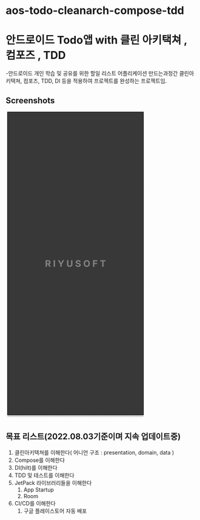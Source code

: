 # aos-todo-cleanarch-compose-tdd
안드로이드 Todo앱 with 클린 아키택쳐 , 컴포즈 , TDD
===========================================


-안드로이드 개인 학습 및 공유를 위한 할일 리스트 어플리케이션 만드는과정간 클린아키택쳐, 컴포즈, TDD, DI 등을 적용하여 프로젝트를 완성하는 프로젝트임.


## Screenshots
![Screenshot splash](docs/images/screenshot-1-splash.png "Splash")


## 목표 리스트(2022.08.03기준이며 지속 업데이트중)
1. 클린아키텍쳐를 이해한다( 어니언 구조 : presentation, domain, data )
2. Compose를 이해한다
3. DI(hilt)를 이해한다
4. TDD 및 테스트를 이해한다
5. JetPack 라이브러리들을 이해한다
   1. App Startup
   2. Room
6. CI/CD를 이해한다
   1. 구글 플레이스토어 자동 배포
